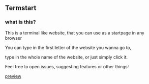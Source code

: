 ## Termstart 

### what is this?

This is a terminal like website, that you can use as a startpage in any browser

You can type in the first letter of the website you wanna go to, 

type in the whole name of the website, or just simply click it. 

Feel free to open issues, suggesting features or other things!

[preview](https://yrwq.github.io/termstart)
